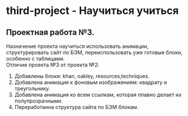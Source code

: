 # third-project - Научиться учиться
## Проектная работа №3.
Назначение проекта научиться использовать анимации, структурировать сайт по БЭМ, переиспользовать уже готовые блоки, особенно с таблицами.  
Отличие проекта №3 от проекта №2:
1. Добавлены блоки: khan, oakley, resources,techniques.
2. Добавлена анимация к фоновым изображениям: квадрату и треугольнику.
3. Добавлена анимация ко всем ссылкам, которая плавно делает их полупрозрачными.
4. Переработанна структура сайта по БЭМ блокам.


